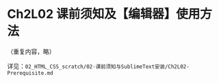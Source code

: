 # Ch2L02 课前须知及【编辑器】使用方法

（重复内容，略）

详见：`02_HTML_CSS_scratch/02-课前须知与SublimeText安装/Ch2L02-Prerequisite.md`

